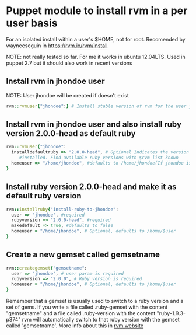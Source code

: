 Puppet module to install rvm in a per user basis
=========================================================================
For an isolated install within a user's $HOME, not for root. Recomended by
wayneeseguin in https://rvm.io/rvm/install

NOTE: not really tested so far. For me it works in ubuntu 12.04LTS. Used in puppet 2.7 but it should also work in recent versions

Install rvm in jhondoe user
------------------------------------------------------------------------
NOTE: User jhondoe will be created if doesn't exist
```ruby
rvm::rvmuser{"jhondoe":} # Install stable version of rvm for the user jhondoe, creates user if inexistent
```

Install rvm in jhondoe user and also install ruby version 2.0.0-head as default ruby 
------------------------------------------------------------------------
```ruby
rvm::rvmuser{"jhondoe":
  installdefaultruby => "2.0.0-head", # Optional Indicates the version that will be
     #installed. Find available ruby versions with $rvm list known
  homeuser => "/home/jhondoe", #defaults to /home/jhondoe(If jhondoe is the provided user)
} 
```

Install ruby version 2.0.0-head and make it as default ruby version
------------------------------------------------------------------------
```ruby
rvm::installruby{"install-ruby-to-jhondoe":
  user => 'jhondoe', #required
  rubyversion => "2.0.0-head", #required
  makedefault => true, #defaults to false
  homeuser = "/home/jhondoe", # Optional, defaults to /home/$user
}
```

Create a new gemset called gemsetname
------------------------------------------------------------------------
```ruby
rvm::creategemset{"gemsetname":
  user => "jhondoe", # user param is required
  rubyversion => "2.0.0", # Ruby version is required
  homeuser = "/home/jhondoe", # Optional, defaults to /home/$user
} 
```
Remember that a gemset is usually used to switch to a ruby
version and a set of gems. If you write a file called .ruby-gemset with
the content "gemsetname" and a file called .ruby-version with the content
"ruby-1.9.3-p374" rvm will automatically switch to that ruby version with
the gemset called 'gemsetname'. More info about this in [rvm website](https://rvm.io/gemsets)
